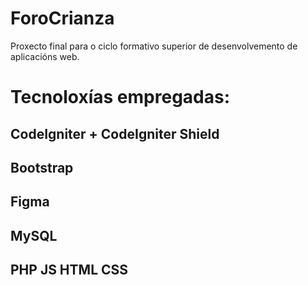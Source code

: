 # ForoCrianza
Proxecto final para o ciclo formativo superior de desenvolvemento de aplicacións web.

# Tecnoloxías empregadas:
## CodeIgniter + CodeIgniter Shield
## Bootstrap
## Figma
## MySQL
## PHP JS HTML CSS